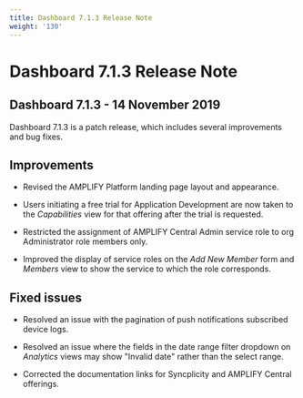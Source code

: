 ```yaml
---
title: Dashboard 7.1.3 Release Note
weight: '130'
---
```


# Dashboard 7.1.3 Release Note

## Dashboard 7.1.3 - 14 November 2019

Dashboard 7.1.3 is a patch release, which includes several improvements and bug fixes.

## Improvements

* Revised the AMPLIFY Platform landing page layout and appearance.

* Users initiating a free trial for Application Development are now taken to the _Capabilities_ view for that offering after the trial is requested.

* Restricted the assignment of AMPLIFY Central Admin service role to org Administrator role members only.

* Improved the display of service roles on the _Add New Member_ form and _Members_ view to show the service to which the role corresponds.

## Fixed issues

* Resolved an issue with the pagination of push notifications subscribed device logs.

* Resolved an issue where the fields in the date range filter dropdown on _Analytics_ views may show "Invalid date" rather than the select range.

* Corrected the documentation links for Syncplicity and AMPLIFY Central offerings.
